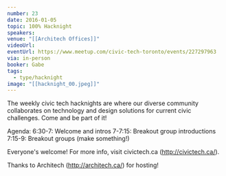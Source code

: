 ```yaml
---
number: 23
date: 2016-01-05
topic: 100% Hacknight
speakers:
venue: "[[Architech Offices]]"
videoUrl:
eventUrl: https://www.meetup.com/civic-tech-toronto/events/227297963
via: in-person
booker: Gabe
tags:
  - type/hacknight
image: "[[hacknight_00.jpeg]]"
---
```


The weekly civic tech hacknights are where our diverse community collaborates on technology and design solutions for current civic challenges. Come and be part of it!

Agenda:
6:30-7: Welcome and intros
7-7:15: Breakout group introductions
7:15-9: Breakout groups (make something!)

Everyone's welcome! For more info, visit civictech.ca (http://civictech.ca/).

Thanks to Architech (http://architech.ca/) for hosting!

